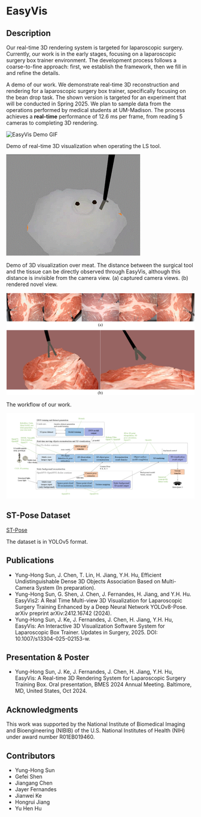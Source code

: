 # EasyVis
## Description
Our real-time 3D rendering system is targeted for laparoscopic surgery. Currently, our work is in the early stages, focusing on a laparoscopic surgery box trainer environment. The development process follows a coarse-to-fine approach: first, we establish the framework, then we fill in and refine the details.

A demo of our work. We demonstrate real-time 3D reconstruction and rendering for a laparoscopic surgery box trainer, specifically focusing on the bean drop task. The shown version is targeted for an experiment that will be conducted in Spring 2025. We plan to sample data from the operations performed by medical students at UM-Madison. The process achieves a **real-time** performance of 12.6 ms per frame, from reading 5 cameras to completing 3D rendering.

![EasyVis Demo GIF](https://github.com/Yunghong/EasyVis/blob/main/easyvis%20demo.gif)

Demo of real-time 3D visualization when operating the LS tool.

![EasyVis Demo GIF](https://github.com/Yunghong/EasyVis/blob/main/novelView.gif)

Demo of 3D visualization over meat. The distance between the surgical tool and the tissue can be directly observed through EasyVis, although this distance is invisible from the camera view. (a) captured camera views. (b) rendered novel view.

![Meat Visualization](https://github.com/Yunghong/EasyVis/blob/main/3DVisualizationOverMeat.png)

The workflow of our work.

![Project Logo](https://github.com/Yunghong/EasyVis/blob/main/easyvisPipelineV2.png)

## ST-Pose Dataset
[ST-Pose](https://uwmadison.box.com/s/49t1hc1ctdpe1a70ssqj0xw46azofbq4)

The dataset is in YOLOv5 format.

## Publications
* Yung-Hong Sun, J. Chen, T. Lin, H. Jiang, Y.H. Hu, Efficient Undistinguishable Dense 3D Objects Association Based on Multi-Camera System (In preparation).
* Yung-Hong Sun, G. Shen, J. Chen, J. Fernandes, H. Jiang, and Y.H. Hu. EasyVis2: A Real Time Multi-view 3D Visualization for Laparoscopic Surgery Training Enhanced by a Deep Neural Network YOLOv8-Pose. arXiv preprint arXiv:2412.16742 (2024). 
* Yung-Hong Sun, J. Ke, J. Fernandes, J. Chen, H. Jiang, Y.H. Hu, EasyVis: An Interactive 3D Visualization Software System for Laparoscopic Box Trainer. Updates in Surgery, 2025. DOI: 10.1007/s13304-025-02153-w.

## Presentation & Poster
* Yung-Hong Sun, J. Ke, J. Fernandes, J. Chen, H. Jiang, Y.H. Hu, EasyVis: A Real-time 3D Rendering System for Laparoscopic Surgery Training Box. Oral presentation, BMES 2024 Annual Meeting. Baltimore, MD, United States, Oct 2024.

## Acknowledgments
This work was supported by the National Institute of Biomedical Imaging and Bioengineering (NIBIB) of the U.S. National Institutes of Health (NIH) under award number R01EB019460.

## Contributors
- Yung-Hong Sun
- Gefei Shen
- Jiangang Chen
- Jayer Fernandes
- Jianwei Ke
- Hongrui Jiang
- Yu Hen Hu
